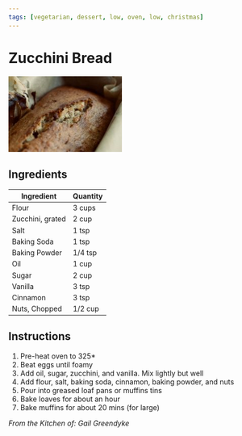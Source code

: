 ```yaml
---
tags: [vegetarian, dessert, low, oven, low, christmas]
---
```


# Zucchini Bread

![Recipe Image](../../public/assets/zucchini_bread.jpg)

## Ingredients

| Ingredient | Quantity |
|------------|----------|
| Flour | 3 cups |
| Zucchini, grated | 2 cup |
| Salt | 1 tsp |
| Baking Soda | 1 tsp |
| Baking Powder | 1/4 tsp|
| Oil | 1 cup |
| Sugar | 2 cup|
| Vanilla | 3 tsp|
| Cinnamon | 3 tsp |
| Nuts, Chopped | 1/2 cup |


## Instructions

1. Pre-heat oven to 325*
1. Beat eggs until foamy
2. Add oil, sugar, zucchini, and vanilla. Mix lightly but well
3. Add flour, salt, baking soda, cinnamon, baking powder, and nuts
4. Pour into greased loaf pans or muffins tins
5. Bake loaves for about an hour
6. Bake muffins for about 20 mins (for large)

*From the Kitchen of: Gail Greendyke*



